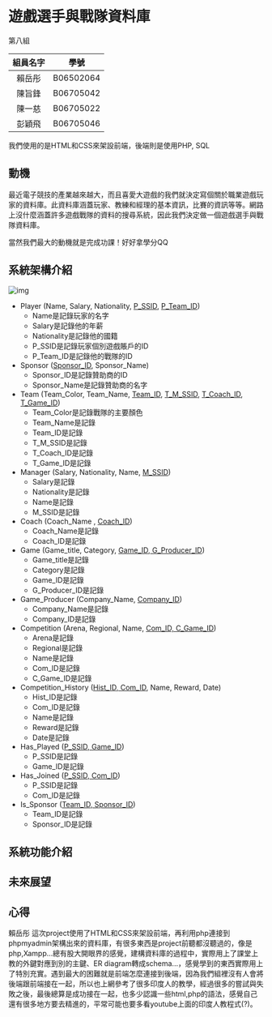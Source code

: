 # 遊戲選手與戰隊資料庫

第八組

| 組員名字 |   學號    |
| :------: | :-------: |
|  賴岳彤  | B06502064 |
|  陳旨鋒  | B06705042 |
|  陳一慈  | B06705022 |
|  彭穎飛  | B06705046 |

我們使用的是HTML和CSS來架設前端，後端則是使用PHP, SQL

## 動機

最近電子競技的產業越來越大，而且喜愛大遊戲的我們就決定寫個關於職業遊戲玩家的資料庫。此資料庫涵蓋玩家、教練和經理的基本資訊，比賽的資訊等等。網路上沒什麼涵蓋許多遊戲戰隊的資料的搜尋系統，因此我們決定做一個遊戲選手與戰隊資料庫。

當然我們最大的動機就是完成功課！好好拿學分QQ

## 系統架構介紹

![img](https://lh5.googleusercontent.com/OO0d75-iY-uXO6BgtnwPDtnCxkq27oj3psnn6LmaRnmxOwSHsO3_smp60XlVgUI3fRCjZsA9t3-OofHuoi4kjM8EuGewB8qX-co7hPMMN9vvMdYDjycim69YTS8AFa1Q6spupZih)

- Player (Name, Salary, Nationality, <u>P_SSID</u>, <u>P_Team_ID</u>)
  - Name是記錄玩家的名字
  - Salary是記錄他的年薪
  - Nationality是記錄他的國籍
  - P_SSID是記錄玩家個別遊戲賬戶的ID
  - P_Team_ID是記錄他的戰隊的ID
- Sponsor (<u>Sponsor_ID</u>, Sponsor_Name)
  - Sponsor_ID是記錄贊助商的ID
  - Sponsor_Name是記錄贊助商的名字
- Team (Team_Color, Team_Name, <u>Team_ID</u>, <u>T_M_SSID</u>, <u>T_Coach_ID</u>, <u>T_Game_ID</u>)
  - Team_Color是記錄戰隊的主要顏色
  - Team_Name是記錄
  - Team_ID是記錄
  - T_M_SSID是記錄
  - T_Coach_ID是記錄
  - T_Game_ID是記錄
- Manager (Salary, Nationality, Name, <u>M_SSID</u>)
   - Salary是記錄
   - Nationality是記錄
   - Name是記錄
   - M_SSID是記錄
- Coach (Coach_Name , <u>Coach_ID</u>)
   - Coach_Name是記錄
   - Coach_ID是記錄
- Game (Game_title, Category, <u>Game_ID, G_Producer_ID</u>)
   - Game_title是記錄
   - Category是記錄
   - Game_ID是記錄
   - G_Producer_ID是記錄
- Game_Producer (Company_Name, <u>Company_ID</u>)
   - Company_Name是記錄
   - Company_ID是記錄
- Competition (Arena, Regional, Name, <u>Com_ID, C_Game_ID</u>)
   - Arena是記錄
   - Regional是記錄
   - Name是記錄
   - Com_ID是記錄
   - C_Game_ID是記錄
- Competition_History (<u>Hist_ID, Com_ID</u>, Name, Reward, Date)
   - Hist_ID是記錄
   - Com_ID是記錄
   - Name是記錄
   - Reward是記錄
   - Date是記錄
- Has_Played (<u>P_SSID, Game_ID</u>)
   - P_SSID是記錄
   - Game_ID是記錄
- Has_Joined (<u>P_SSID, Com_ID</u>)
   - P_SSID是記錄
   - Com_ID是記錄
- Is_Sponsor (<u>Team_ID, Sponsor_ID</u>)
   - Team_ID是記錄
   - Sponsor_ID是記錄

## 系統功能介紹

## 未來展望

## 心得
賴岳彤
這次project使用了HTML和CSS來架設前端，再利用php連接到phpmyadmin架構出來的資料庫，有很多東西是project前聽都沒聽過的，像是php,Xampp...總有股大開眼界的感覺，建構資料庫的過程中，實際用上了課堂上教的外鍵對應到別的主鍵、ER diagram轉成schema...，感覺學到的東西實際用上了特別充實。遇到最大的困難就是前端怎麼連接到後端，因為我們組裡沒有人會將後端跟前端接在一起，所以也上網參考了很多印度人的教學，經過很多的嘗試與失敗之後，最後總算是成功接在一起，也多少認識一些html,php的語法，感覺自己還有很多地方要去精進的，平常可能也要多看youtube上面的印度人教程式(?)。
